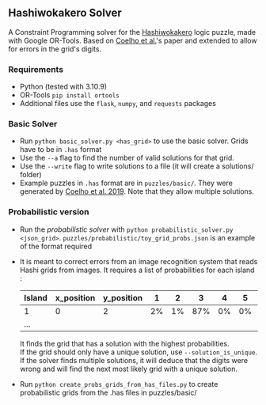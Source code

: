 ## Hashiwokakero Solver

A Constraint Programming solver for the [Hashiwokakero](https://en.wikipedia.org/wiki/Hashiwokakero) logic puzzle, made with Google OR-Tools. Based on [Coelho et al.](https://arxiv.org/abs/1905.00973)'s paper and extended to allow for errors in the grid's digits.  

### Requirements
- Python (tested with 3.10.9)
- OR-Tools `pip install ortools`
- Additional files use the `flask`, `numpy`, and `requests` packages 

### Basic Solver

- Run `python basic_solver.py <has_grid>` to use the basic solver. Grids have to be in `.has` format
- Use the `--a` flag to find the number of valid solutions for that grid.
- Use the `--write` flag to write solutions to a file (it will create a solutions/ folder)
- Example puzzles in `.has` format are in `puzzles/basic/`. They were generated by [Coelho et al. 2019](https://arxiv.org/abs/1905.00973). Note that they allow multiple solutions.

### Probabilistic version

- Run the _probabilistic solver_ with `python probabilistic_solver.py <json_grid>`. `puzzles/probabilistic/toy_grid_probs.json` is an example of the format required
- It is meant to correct errors from an image recognition system that reads Hashi grids from images. It requires a list of probabilities for each island :

  | Island | x_position | y_position | 1   | 2   | 3   | 4   | 5   | 6   | 7   | 8   |
  | ------ | ---------- | ---------- | --- | --- | --- | --- | --- | --- | --- | --- |
  | 1      | 0          | 2          | 2%  | 1%  | 87% | 0%  | 0%  | 0%  | 0%  | 10% |
  | ...    |            |            |     |     |     |     |     |     |     |     |

  It finds the grid that has a solution with the highest probabilities.  
  If the grid should only have a unique solution, use `--solution_is_unique`. If the solver finds multiple solutions, it will deduce that the digits were wrong and will find the next most likely grid with a unique solution.
- Run `python create_probs_grids_from_has_files.py` to create probabilistic grids from the .has files in puzzles/basic/
